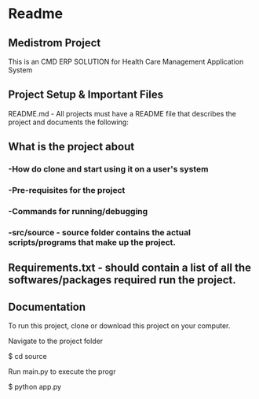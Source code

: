 # Readme

## Medistrom Project
This is an  CMD ERP SOLUTION for Health Care Management Application System

## Project Setup & Important Files
README.md - All projects must have a README file that describes the project and documents the following:

## What is the project about
### -How do clone and start using it on a user's system
### -Pre-requisites for the project
### -Commands for running/debugging
### -src/source - source folder contains the actual scripts/programs that make up the project.

## Requirements.txt - should contain a list of all the softwares/packages required run the project.

## Documentation
To run this project, clone or download this project on your computer.

Navigate to the project folder

$ cd source

Run main.py to execute the progr

$ python app.py
